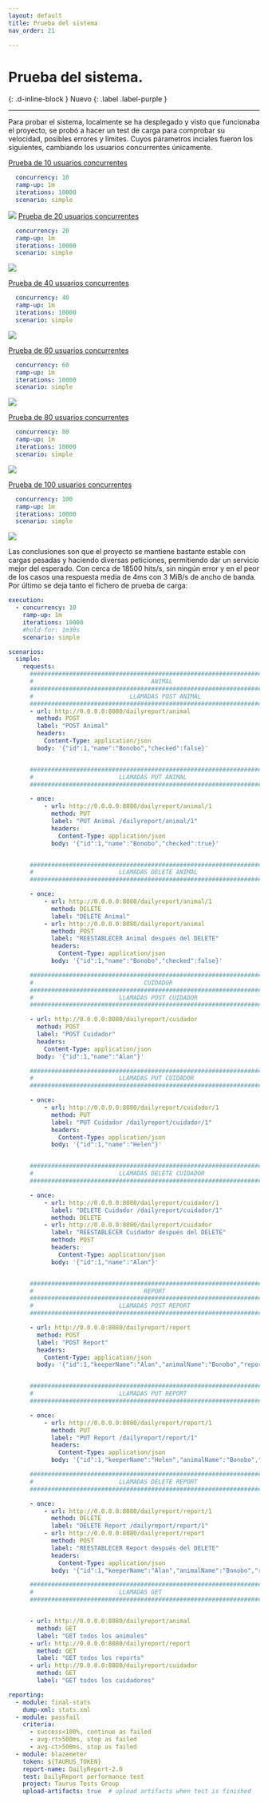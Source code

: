 ```yaml
---
layout: default
title: Prueba del sistema
nav_order: 21

---
```


# Prueba del sistema.

{: .d-inline-block }
Nuevo
{: .label .label-purple }


---

Para probar el sistema, localmente se ha desplegado y visto que funcionaba el proyecto, se probó a hacer un test de carga para comprobar su velocidad, posibles errores y límites.
Cuyos párametros inciales fueron los siguientes, cambiando los usuarios concurrentes únicamente.


[Prueba de 10 usuarios concurrentes](https://a.blazemeter.com/app/?public-token=9d6MLNR5J1ZRVAgF0kXmnvCcoA1KJwYpFtee9mdnTQbXWkxEOq#/accounts/-1/workspaces/-1/projects/-1/sessions/r-ext-601550abe4f3e/summary/summary)

```yaml
  concurrency: 10
  ramp-up: 1m
  iterations: 10000
  scenario: simple
```

![](../img/10.png)
[Prueba de 20 usuarios concurrentes](https://a.blazemeter.com/app/?public-token=baGtmdk8zkskOTZK6GhghLbmSLQKYB88KbPZ5blKStFeW0ANSb#/accounts/-1/workspaces/-1/projects/-1/sessions/r-ext-60155222ce044/summary/summary)

```yaml
  concurrency: 20
  ramp-up: 1m
  iterations: 10000
  scenario: simple
```

![](../img/20.png)

[Prueba de 40 usuarios concurrentes](https://a.blazemeter.com/app/?public-token=dhevT6WJ3oVu6O4lG5QFwPVr8lhX3JyrQrdLdjqgDr6H3pUHLP#/accounts/-1/workspaces/-1/projects/-1/sessions/r-ext-6015530a36e44/summary/summary)

```yaml
  concurrency: 40
  ramp-up: 1m
  iterations: 10000
  scenario: simple
```
![](../img/40.png)

[Prueba de 60 usuarios concurrentes](https://a.blazemeter.com/app/?public-token=fzDniI0zP0jjL4bgLOdnl0w5RZKFbQYS5Bqfk7uMBg2p1Awp8c#/accounts/-1/workspaces/-1/projects/-1/sessions/r-ext-601553ce3ab10/summary/summary)

```yaml
  concurrency: 60
  ramp-up: 1m
  iterations: 10000
  scenario: simple
```
![](../img/60.png)

[Prueba de 80 usuarios concurrentes](https://a.blazemeter.com/app/?public-token=kgBNv4LIOU5LsjZdkwA3v5EGWbpJlcApamsr7X1n0eSzm5RtYS#/accounts/-1/workspaces/-1/projects/-1/sessions/r-ext-601554cac26d1/summary/summary)

```yaml
  concurrency: 80
  ramp-up: 1m
  iterations: 10000
  scenario: simple
```
![](../img/80.png)

[Prueba de 100 usuarios concurrentes](https://a.blazemeter.com/app/?public-token=T4jLBTLBBP8qz7NrCIQDoVeNm24zB4hwdiPJJXFnVBeXgfBJed#/accounts/-1/workspaces/-1/projects/-1/sessions/r-ext-6015561fec633/summary/summary)

```yaml
  concurrency: 100
  ramp-up: 1m
  iterations: 10000
  scenario: simple
```
![](../img/100.png)

Las conclusiones son que el proyecto se mantiene bastante estable con cargas pesadas y haciendo diversas peticiones, permitiendo dar un servicio mejor del esperado. Con cerca de 18500 hits/s, sin ningún error y en el peor de los casos una respuesta media de 4ms con 3 MiB/s de ancho de banda.
Por último se deja tanto el fichero de prueba de carga:
```yaml
execution:
  - concurrency: 10
    ramp-up: 1m
    iterations: 10000
    #hold-for: 1m30s
    scenario: simple

scenarios:
  simple:
    requests:
      #######################################################################
      #                                 ANIMAL                              #
      #######################################################################
      #                           LLAMADAS POST ANIMAL                      #
      #######################################################################
      - url: http://0.0.0.0:8080/dailyreport/animal
        method: POST
        label: "POST Animal"
        headers:
          Content-Type: application/json
        body: '{"id":1,"name":"Bonobo","checked":false}'


      #######################################################################
      #                        LLAMADAS PUT ANIMAL                          #
      #######################################################################

      - once:
          - url: http://0.0.0.0:8080/dailyreport/animal/1
            method: PUT
            label: "PUT Animal /dailyreport/animal/1"
            headers:
              Content-Type: application/json
            body: '{"id":1,"name":"Bonobo","checked":true}'


      #######################################################################
      #                        LLAMADAS DELETE ANIMAL                       #
      #######################################################################

      - once:
          - url: http://0.0.0.0:8080/dailyreport/animal/1
            method: DELETE
            label: "DELETE Animal"
          - url: http://0.0.0.0:8080/dailyreport/animal
            method: POST
            label: "REESTABLECER Animal después del DELETE"
            headers:
              Content-Type: application/json
            body: '{"id":1,"name":"Bonobo","checked":false}'

      #######################################################################
      #                               CUIDADOR                              #
      #######################################################################
      #                        LLAMADAS POST CUIDADOR                       #
      #######################################################################

      - url: http://0.0.0.0:8080/dailyreport/cuidador
        method: POST
        label: "POST Cuidador"
        headers:
          Content-Type: application/json
        body: '{"id":1,"name":"Alan"}'

      #######################################################################
      #                        LLAMADAS PUT CUIDADOR                        #
      #######################################################################

      - once:
          - url: http://0.0.0.0:8080/dailyreport/cuidador/1
            method: PUT
            label: "PUT Cuidador /dailyreport/cuidador/1"
            headers:
              Content-Type: application/json
            body: '{"id":1,"name":"Helen"}'


      #######################################################################
      #                        LLAMADAS DELETE CUIDADOR                     #
      #######################################################################

      - once:
          - url: http://0.0.0.0:8080/dailyreport/cuidador/1
            label: "DELETE Cuidador /dailyreport/cuidador/1"
            method: DELETE
          - url: http://0.0.0.0:8080/dailyreport/cuidador
            label: "REESTABLECER Cuidador después del DELETE"
            method: POST
            headers:
              Content-Type: application/json
            body: '{"id":1,"name":"Alan"}'


      #######################################################################
      #                               REPORT                                #
      #######################################################################
      #                        LLAMADAS POST REPORT                         #
      #######################################################################

      - url: http://0.0.0.0:8080/dailyreport/report
        method: POST
        label: "POST Report"
        headers:
          Content-Type: application/json
        body: '{"id":1,"keeperName":"Alan","animalName":"Bonobo","report":"hello"}'


      #######################################################################
      #                        LLAMADAS PUT REPORT                          #
      #######################################################################

      - once:
          - url: http://0.0.0.0:8080/dailyreport/report/1
            method: PUT
            label: "PUT Report /dailyreport/report/1"
            headers:
              Content-Type: application/json
            body: '{"id":1,"keeperName":"Helen","animalName":"Bonobo","report":"hello"}'

      #######################################################################
      #                        LLAMADAS DELETE REPORT                       #
      #######################################################################

      - once:
          - url: http://0.0.0.0:8080/dailyreport/report/1
            method: DELETE
            label: "DELETE Report /dailyreport/report/1"
          - url: http://0.0.0.0:8080/dailyreport/report
            method: POST
            label: "REESTABLECER Report después del DELETE"
            headers:
              Content-Type: application/json
            body: '{"id":1,"keeperName":"Alan","animalName":"Bonobo","report":"hello"}'

      #######################################################################
      #                        LLAMADAS GET                                 #
      #######################################################################


      - url: http://0.0.0.0:8080/dailyreport/animal
        method: GET
        label: "GET todos los animales"
      - url: http://0.0.0.0:8080/dailyreport/report
        method: GET
        label: "GET todos los reports"
      - url: http://0.0.0.0:8080/dailyreport/cuidador
        method: GET
        label: "GET todos los cuidadores"

reporting:
  - module: final-stats
    dump-xml: stats.xml
  - module: passfail
    criteria:
      - success<100%, continue as failed
      - avg-rt>500ms, stop as failed
      - avg-ct>500ms, stop as failed
  - module: blazemeter
    token: ${TAURUS_TOKEN}
    report-name: DailyReport-2.0
    test: DailyReport performance test
    project: Taurus Tests Group
    upload-artifacts: true  # upload artifacts when test is finished
```
